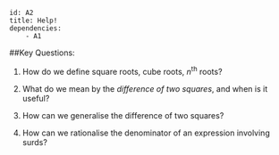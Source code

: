 ````
id: A2
title: Help!
dependencies: 
    - A1
````
##Key Questions: 

1. How do we define square roots, cube roots, $n^{\textrm{th}}$ roots?

1. What do we mean by the _difference of two squares_, and when is it useful?

1. How can we generalise the difference of two squares?

1. How can we rationalise the denominator of an expression involving surds?

